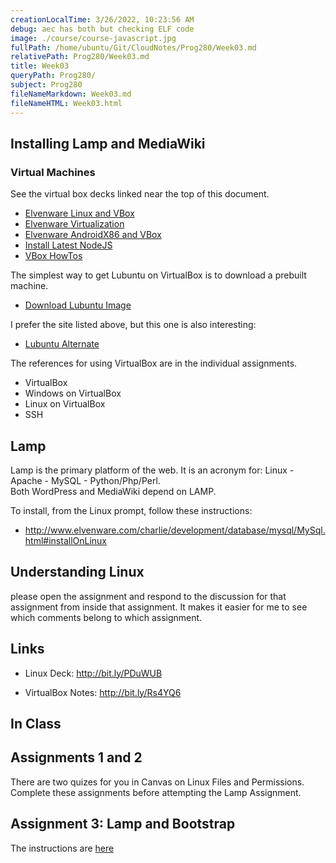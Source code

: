 ```yaml
---
creationLocalTime: 3/26/2022, 10:23:56 AM
debug: aec has both but checking ELF code
image: ./course/course-javascript.jpg
fullPath: /home/ubuntu/Git/CloudNotes/Prog280/Week03.md
relativePath: Prog280/Week03.md
title: Week03
queryPath: Prog280/
subject: Prog280
fileNameMarkdown: Week03.md
fileNameHTML: Week03.html
---
```



<!-- toc -->
<!-- tocstop -->

Installing Lamp and MediaWiki
-----------------------------

### Virtual Machines

See the virtual box decks linked near the top of this document.

- [Elvenware Linux and VBox](http://www.elvenware.com/charlie/os/linux/VirtualBox.html)
- [Elvenware Virtualization](http://www.elvenware.com/charlie/development/cloud/virtualization.html)
- [Elvenware AndroidX86 and VBox](http://www.elvenware.com/charlie/development/android/Androidx86.shtml)
- [Install Latest NodeJS](http://www.elvenware.com/charlie/development/web/JavaScript/NodeJs.html#node)
- [VBox HowTos](https://www.virtualbox.org/wiki/User_HOWTOS)

The simplest way to get Lubuntu on VirtualBox is to download a prebuilt
machine.

- [Download Lubuntu Image](http://virtualboximages.com/Lubuntu+VirtualBox+Virtual+Appliances)

I prefer the site listed above, but this one is also interesting:

- [Lubuntu Alternate](http://virtualboxes.org/images/lubuntu/)

The references for using VirtualBox are in the individual assignments.

-   VirtualBox
-   Windows on VirtualBox
-   Linux on VirtualBox
-   SSH

Lamp
----

Lamp is the primary platform of the web. It is an acronym for: Linux - Apache -
MySQL - Python/Php/Perl. Both WordPress and MediaWiki depend on LAMP.

To install, from the Linux prompt, follow these instructions:

-   <http://www.elvenware.com/charlie/development/database/mysql/MySql.html#installOnLinux>



Understanding Linux
-------------------

please open the assignment and respond to the discussion for that assignment
from inside that assignment. It makes it easier for me to see which comments
belong to which assignment.

Links
-----

-   Linux Deck: <http://bit.ly/PDuWUB>

-   VirtualBox Notes: <http://bit.ly/Rs4YQ6>

In Class
--------

Assignments 1 and 2
----------

There are two quizes for you in Canvas on Linux Files and Permissions.
Complete these assignments before attempting the Lamp Assignment.

Assignment 3: Lamp and Bootstrap
------------------

The instructions are [here](../Assignments/LampBootstrap.html)
